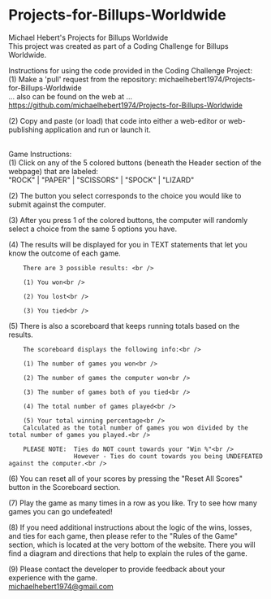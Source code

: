 # Projects-for-Billups-Worldwide
Michael Hebert's Projects for Billups Worldwide<br />
This project was created as part of a Coding Challenge for Billups Worldwide.<br />

Instructions for using the code provided in the Coding Challenge Project:<br />
(1) Make a 'pull' request from the repository:  michaelhebert1974/Projects-for-Billups-Worldwide<br />
    ... also can be found on the web at ...<br />
    https://github.com/michaelhebert1974/Projects-for-Billups-Worldwide<br />
    
(2) Copy and paste (or load) that code into either a web-editor or web-publishing application and run or launch it.<br /><br />


Game Instructions:<br />
(1) Click on any of the 5 colored buttons (beneath the Header section of the webpage) that are labeled:<br />
        "ROCK" | "PAPER" | "SCISSORS" | "SPOCK" | "LIZARD"<br />

(2) The button you select corresponds to the choice you would like to submit against the computer.<br />

(3) After you press 1 of the colored buttons, the computer will randomly select a choice from the same 5 options you have.<br />

(4) The results will be displayed for you in TEXT statements that let you know the outcome of each game.<br />
  
        There are 3 possible results: <br />

        (1) You won<br />
 
        (2) You lost<br />

        (3) You tied<br />
 
(5) There is also a scoreboard that keeps running totals based on the results.<br />

        The scoreboard displays the following info:<br />

        (1) The number of games you won<br />
        
        (2) The number of games the computer won<br />

        (3) The number of games both of you tied<br />

        (4) The total number of games played<br />

        (5) Your total winning percentage<br /> 
        Calculated as the total number of games you won divided by the total number of games you played.<br />
  
        PLEASE NOTE:  Ties do NOT count towards your "Win %"<br />
                      However - Ties do count towards you being UNDEFEATED against the computer.<br />

(6) You can reset all of your scores by pressing the "Reset All Scores" button in the Scoreboard section.<br />

(7) Play the game as many times in a row as you like.  Try to see how many games you can go undefeated!<br />

(8) If you need additional instructions about the logic of the wins, losses, and ties for each game, then please refer to the "Rules of the Game" section, which is located at the very bottom of the website.  There you will find a diagram and directions that help to explain the rules of the game. <br />

(9) Please contact the developer to provide feedback about your experience with the game.  <br />
michaelhebert1974@gmail.com

